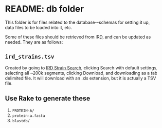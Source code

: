 # README: db folder

This folder is for files related to the database--schemas for setting it up, data files to be loaded into it, etc.

Some of these files should be retrieved from IRD, and can be updated as needed.  They are as follows:

## `ird_strains.tsv`

Created by going to [IRD Strain Search][ird_ss], clicking Search with default settings, selecting all ~200k segments, clicking Download, and downloading as a tab delimited file.  It will download with an .xls extension, but it is actually a TSV file.

[ird_ss]: http://www.fludb.org/brc/influenza_sequence_search_strain_display.do?method=ShowCleanSearch&decorator=influenza

## Use Rake to generate these

1. `PROTEIN-A/`
2. `protein-a.fasta`
3. `blastdb/`
